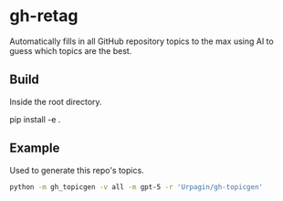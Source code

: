# gh-retag

Automatically fills in all GitHub repository topics to the max using AI to guess which topics are the best.


## Build

Inside the root directory.

pip install -e .

## Example

Used to generate this repo's topics.
```bash
python -m gh_topicgen -v all -m gpt-5 -r 'Urpagin/gh-topicgen'
```